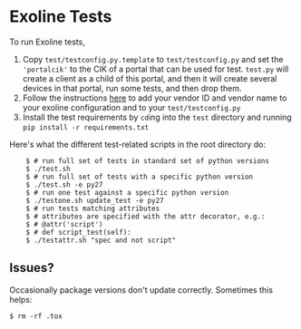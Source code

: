 Exoline Tests
=============

To run Exoline tests,

1. Copy `test/testconfig.py.template` to `test/testconfig.py` and set the `'portalcik'` to the CIK of a portal that can be used for test. `test.py` will create a client as a child of this portal, and then it will create several devices in that portal, run some tests, and then drop them.
2. Follow the instructions [here](https://github.com/exosite/exoline#provisioning) to add your vendor ID and vendor name to your exoline configuration and to your `test/testconfig.py`
3. Install the test requirements by `cd`ing into the `test` directory and running `pip install -r requirements.txt`

Here's what the different test-related scripts in the root directory do:

```
    $ # run full set of tests in standard set of python versions
    $ ./test.sh
    $ # run full set of tests with a specific python version
    $ ./test.sh -e py27
    $ # run one test against a specific python version
    $ ./testone.sh update_test -e py27
    $ # run tests matching attributes 
    $ # attributes are specified with the attr decorator, e.g.:
    $ # @attr('script')
    $ # def script_test(self):
    $ ./testattr.sh "spec and not script"
```

## Issues?

Occasionally package versions don't update correctly. Sometimes this helps:

```
$ rm -rf .tox
```

